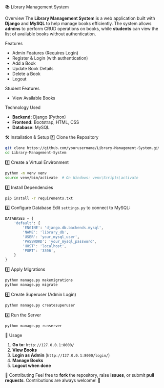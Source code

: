 📚 Library Management System

Overview
The **Library Management System** is a web application built with **Django** and **MySQL** to help manage books efficiently. The system allows **admins** to perform CRUD operations on books, while **students** can view the list of available books without authentication.

Features
- Admin Features (Requires Login)
- Register & Login (with authentication)
- Add a Book 
- Update Book Details
- Delete a Book
- Logout

Student Features
- View Available Books

Technology Used
- **Backend:** Django (Python)
- **Frontend:** Bootstrap, HTML, CSS
- **Database:** MySQL



🛠️ Installation & Setup
1️⃣ Clone the Repository
```sh
git clone https://github.com/yourusername/Library-Management-System.git
cd Library-Management-System
```

2️⃣ Create a Virtual Environment
```sh
python -m venv venv
source venv/bin/activate  # On Windows: venv\Scripts\activate
```

3️⃣ Install Dependencies
```sh
pip install -r requirements.txt
```

4️⃣ Configure Database
Edit `settings.py` to connect to MySQL:
```python
DATABASES = {
    'default': {
        'ENGINE': 'django.db.backends.mysql',
        'NAME': 'library_db',
        'USER': 'your_mysql_user',
        'PASSWORD': 'your_mysql_password',
        'HOST': 'localhost',
        'PORT': '3306',
    }
}
```

5️⃣ Apply Migrations
```sh
python manage.py makemigrations
python manage.py migrate
```

6️⃣ Create Superuser (Admin Login)
```sh
python manage.py createsuperuser
```

7️⃣ Run the Server
```sh
python manage.py runserver
```

📌 Usage
1. **Go to:** `http://127.0.0.1:8000/`
2. **View Books**
3. **Login as Admin**  (`http://127.0.0.1:8000/login/`)
4. **Manage Books**
5. **Logout when done** 

🤝 Contributing
Feel free to **fork** the repository, raise **issues**, or submit **pull requests**. Contributions are always welcome! 🚀




